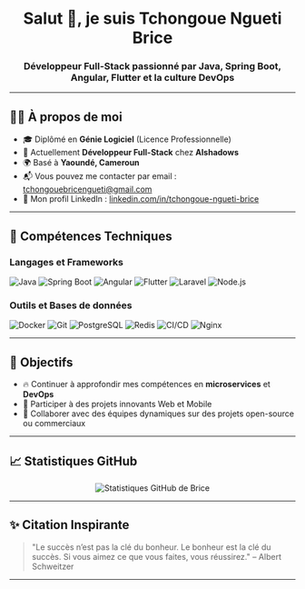 <h1 align="center">Salut 👋, je suis Tchongoue Ngueti Brice</h1>
<h3 align="center">Développeur Full-Stack passionné par Java, Spring Boot, Angular, Flutter et la culture DevOps</h3>

---

## 👨‍💻 À propos de moi

- 🎓 Diplômé en **Génie Logiciel** (Licence Professionnelle)  
- 💼 Actuellement **Développeur Full-Stack** chez **Alshadows**  
- 🌍 Basé à **Yaoundé, Cameroun**  
- 📬 Vous pouvez me contacter par email : [tchongouebricengueti@gmail.com](mailto:tchongouebricengueti@gmail.com)  
- 🔗 Mon profil LinkedIn : [linkedin.com/in/tchongoue-ngueti-brice](https://linkedin.com/in/tchongoue-ngueti-brice)

---

## 🚀 Compétences Techniques

### Langages et Frameworks

<p align="left">
  <img src="https://img.shields.io/badge/Java-007396?style=for-the-badge&logo=java&logoColor=white" alt="Java"/>
  <img src="https://img.shields.io/badge/Spring_Boot-6DB33F?style=for-the-badge&logo=spring-boot&logoColor=white" alt="Spring Boot"/>
  <img src="https://img.shields.io/badge/Angular-DD0031?style=for-the-badge&logo=angular&logoColor=white" alt="Angular"/>
  <img src="https://img.shields.io/badge/Flutter-02569B?style=for-the-badge&logo=flutter&logoColor=white" alt="Flutter"/>
  <img src="https://img.shields.io/badge/Laravel-FF2D20?style=for-the-badge&logo=laravel&logoColor=white" alt="Laravel"/>
  <img src="https://img.shields.io/badge/Node.js-339933?style=for-the-badge&logo=node.js&logoColor=white" alt="Node.js"/>
</p>

### Outils et Bases de données

<p align="left">
  <img src="https://img.shields.io/badge/Docker-2496ED?style=for-the-badge&logo=docker&logoColor=white" alt="Docker"/>
  <img src="https://img.shields.io/badge/Git-F05032?style=for-the-badge&logo=git&logoColor=white" alt="Git"/>
  <img src="https://img.shields.io/badge/PostgreSQL-336791?style=for-the-badge&logo=postgresql&logoColor=white" alt="PostgreSQL"/>
  <img src="https://img.shields.io/badge/Redis-DC382D?style=for-the-badge&logo=redis&logoColor=white" alt="Redis"/>
  <img src="https://img.shields.io/badge/CI/CD-0A0A0A?style=for-the-badge&logo=githubactions&logoColor=white" alt="CI/CD"/>
  <img src="https://img.shields.io/badge/Nginx-009639?style=for-the-badge&logo=nginx&logoColor=white" alt="Nginx"/>
</p>

---

## 🎯 Objectifs

- 🔥 Continuer à approfondir mes compétences en **microservices** et **DevOps**  
- 🚀 Participer à des projets innovants Web et Mobile  
- 🤝 Collaborer avec des équipes dynamiques sur des projets open-source ou commerciaux

---

## 📈 Statistiques GitHub

<p align="center">
  <img src="https://github-readme-stats.vercel.app/api?username=bricengueti&show_icons=true&theme=github_dark" alt="Statistiques GitHub de Brice"/>
</p>

---

## ✨ Citation Inspirante

> "Le succès n’est pas la clé du bonheur. Le bonheur est la clé du succès. Si vous aimez ce que vous faites, vous réussirez." – Albert Schweitzer

---

<!--
bricengueti/bricengueti est un ✨ dépôt spécial ✨ car son `README.md` (ce fichier) apparaît sur votre profil GitHub.
-->
